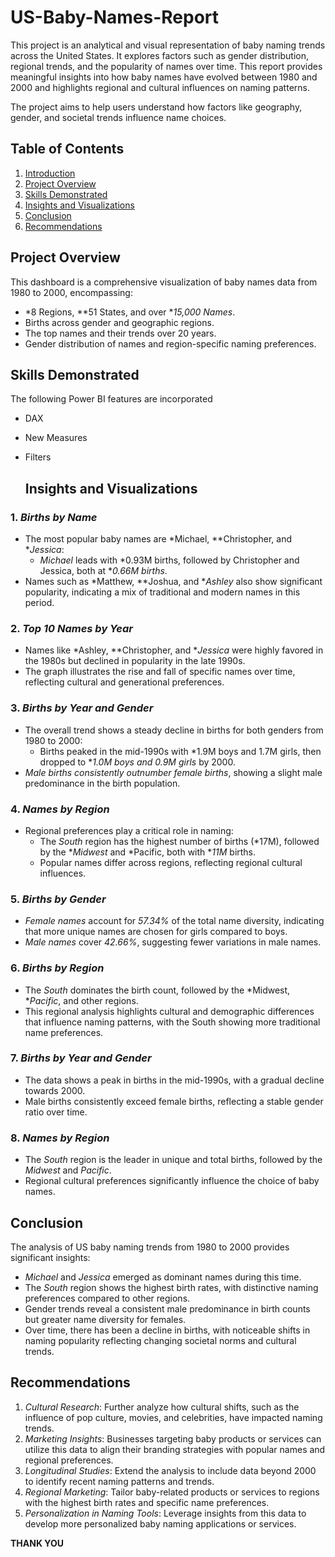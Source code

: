 # US-Baby-Names-Report

This project is an analytical and visual representation of baby naming trends across the United States. It explores factors such as gender distribution, regional trends, and the popularity of names over time. This report provides meaningful insights into how baby names have evolved between 1980 and 2000 and highlights regional and cultural influences on naming patterns. 

The project aims to help users understand how factors like geography, gender, and societal trends influence name choices.


## Table of Contents
1. [Introduction](#introduction)
2. [Project Overview](#project-overview)
3. [Skills Demonstrated](#skills-demonstrated)
4. [Insights and Visualizations](#insights-and-visualizations)
5. [Conclusion](#conclusion)
6. [Recommendations](#recommendations)


## Project Overview
This dashboard is a comprehensive visualization of baby names data from 1980 to 2000, encompassing:
- *8 Regions, **51 States, and over **15,000 Names*.
- Births across gender and geographic regions.
- The top names and their trends over 20 years.
- Gender distribution of names and region-specific naming preferences.


## Skills Demonstrated
The following Power BI features are incorporated
- DAX
- New Measures
- Filters


  ## Insights and Visualizations

### 1. *Births by Name*
- The most popular baby names are *Michael, **Christopher, and **Jessica*:
  - *Michael* leads with *0.93M births, followed by Christopher and Jessica, both at **0.66M births*.
- Names such as *Matthew, **Joshua, and **Ashley* also show significant popularity, indicating a mix of traditional and modern names in this period.

### 2. *Top 10 Names by Year*
- Names like *Ashley, **Christopher, and **Jessica* were highly favored in the 1980s but declined in popularity in the late 1990s.
- The graph illustrates the rise and fall of specific names over time, reflecting cultural and generational preferences.

### 3. *Births by Year and Gender*
- The overall trend shows a steady decline in births for both genders from 1980 to 2000:
  - Births peaked in the mid-1990s with *1.9M boys and 1.7M girls, then dropped to **1.0M boys and 0.9M girls* by 2000.
- *Male births consistently outnumber female births*, showing a slight male predominance in the birth population.

### 4. *Names by Region*
- Regional preferences play a critical role in naming:
  - The *South* region has the highest number of births (*17M), followed by the **Midwest* and *Pacific, both with **11M* births.
  - Popular names differ across regions, reflecting regional cultural influences.

### 5. *Births by Gender*
- *Female names* account for *57.34%* of the total name diversity, indicating that more unique names are chosen for girls compared to boys.  
- *Male names* cover *42.66%*, suggesting fewer variations in male names.

### 6. *Births by Region*
- The *South* dominates the birth count, followed by the *Midwest, **Pacific*, and other regions.  
- This regional analysis highlights cultural and demographic differences that influence naming patterns, with the South showing more traditional name preferences.

### 7. *Births by Year and Gender*
- The data shows a peak in births in the mid-1990s, with a gradual decline towards 2000.  
- Male births consistently exceed female births, reflecting a stable gender ratio over time.

### 8. *Names by Region*
- The *South* region is the leader in unique and total births, followed by the *Midwest* and *Pacific*.  
- Regional cultural preferences significantly influence the choice of baby names.


## Conclusion
The analysis of US baby naming trends from 1980 to 2000 provides significant insights:
- *Michael* and *Jessica* emerged as dominant names during this time.  
- The *South* region shows the highest birth rates, with distinctive naming preferences compared to other regions.  
- Gender trends reveal a consistent male predominance in birth counts but greater name diversity for females.  
- Over time, there has been a decline in births, with noticeable shifts in naming popularity reflecting changing societal norms and cultural trends.


## Recommendations
1. *Cultural Research*: Further analyze how cultural shifts, such as the influence of pop culture, movies, and celebrities, have impacted naming trends.
2. *Marketing Insights*: Businesses targeting baby products or services can utilize this data to align their branding strategies with popular names and regional preferences.
3. *Longitudinal Studies*: Extend the analysis to include data beyond 2000 to identify recent naming patterns and trends.
4. *Regional Marketing*: Tailor baby-related products or services to regions with the highest birth rates and specific name preferences.
5. *Personalization in Naming Tools*: Leverage insights from this data to develop more personalized baby naming applications or services.


**THANK YOU**






